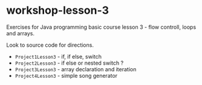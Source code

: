 # workshop-lesson-3
Exercises for Java programming basic course lesson 3 - flow controll, loops and arrays.

Look to source code for directions.
- `Project1Lesson3` - if, if else, switch
- `Project2Lesson3` - if else or nested switch ? 
- `Project3Lesson3` - array declaration and iteration
- `Project4Lesson3` - simple song generator

